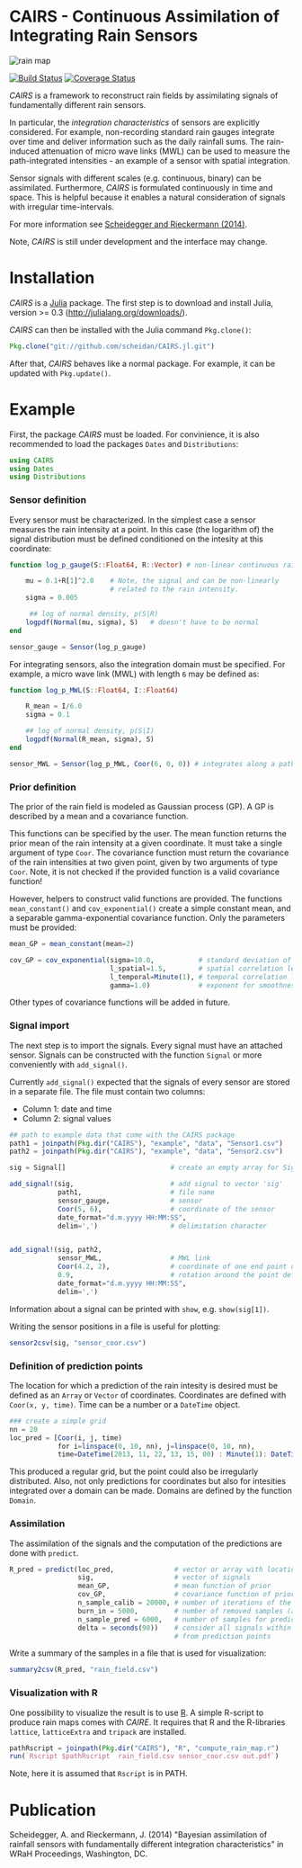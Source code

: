 # CAIRS - Continuous Assimilation of Integrating Rain Sensors


![rain map](https://raw.github.com/scheidan/CAIRS/master/Images%20for%20Readme/Header.png)

[![Build Status](https://travis-ci.org/scheidan/CAIRS.jl.svg?branch=master)](https://travis-ci.org/scheidan/CAIRS.jl)
[![Coverage Status](https://img.shields.io/coveralls/scheidan/CAIRS.jl.svg)](https://coveralls.io/r/scheidan/CAIRS.jl?branch=master)

_CAIRS_ is a framework to reconstruct rain fields by assimilating
signals of fundamentally different rain sensors.

In particular, the *integration characteristics* of sensors are
explicitly considered.  For example, non-recording standard rain gauges
integrate over time and deliver information such as the daily rainfall
sums. The rain-induced attenuation of micro wave links (MWL) can be
used to measure the path-integrated intensities - an example of a sensor with
spatial integration.

Sensor signals with different scales (e.g. continuous, binary) can be
assimilated. Furthermore, _CAIRS_ is formulated continuously in time
and space. This is helpful because it enables a natural consideration
of signals with irregular time-intervals.

For more information see [Scheidegger and Rieckermann (2014)](#publication).

Note, _CAIRS_ is still under development and the interface may change.



# Installation

_CAIRS_ is a [Julia](http://julialang.org/) package. The first step is to download and install
Julia, version >= 0.3 (http://julialang.org/downloads/).

_CAIRS_ can then be installed with the Julia command `Pkg.clone()`:

```Julia
Pkg.clone("git://github.com/scheidan/CAIRS.jl.git")
```

After that, _CAIRS_ behaves like a normal package. For example, it can
be updated with `Pkg.update()`.


# Example

First, the package _CAIRS_ must be loaded. For convinience, it is also
recommended to load the packages `Dates` and `Distributions`:

```Julia
using CAIRS
using Dates
using Distributions
```


### Sensor definition

Every sensor must be characterized. In the simplest case a sensor measures
the rain intensity at a point. In this case (the logarithm of) the signal
distribution must be defined conditioned on the intesity at this coordinate:

```Julia
function log_p_gauge(S::Float64, R::Vector) # non-linear continuous rain gauge

    mu = 0.1+R[1]^2.0    # Note, the signal and can be non-linearly
                         # related to the rain intensity.
    sigma = 0.005

     ## log of normal density, p(S|R)
    logpdf(Normal(mu, sigma), S)   # doesn't have to be normal
end

sensor_gauge = Sensor(log_p_gauge)
```

For integrating sensors, also the integration domain must be
specified. For example, a micro wave link (MWL) with length `6` may be
defined as:

```julia
function log_p_MWL(S::Float64, I::Float64)

    R_mean = I/6.0
    sigma = 0.1

    ## log of normal density, p(S|I)
    logpdf(Normal(R_mean, sigma), S)
end

sensor_MWL = Sensor(log_p_MWL, Coor(6, 0, 0)) # integrates along a path of length 6
```

### Prior definition

The prior of the rain field is modeled as Gaussian process (GP). A GP
is described by a mean and a covariance function.

This functions can be specified by the user. The mean function returns
the prior mean of the rain intensity at a given coordinate. It must
take a single argument of type `Coor`. The covariance function must
return the covariance of the rain intensities at two given point, given
by two arguments of type `Coor`. Note, it is not checked if the
provided function is a valid covariance function!

However, helpers to construct valid functions are provided. The functions
`mean_constant()` and `cov_exponential()` create a simple constant
mean, and a separable gamma-exponential covariance function. Only the
parameters must be provided:

```Julia
mean_GP = mean_constant(mean=2)

cov_GP = cov_exponential(sigma=10.0,           # standard deviation of GP
                         l_spatial=1.5,        # spatial correlation length
                         l_temporal=Minute(1), # temporal correlation length
                         gamma=1.0)            # exponent for smoothness in [0, 2]
```
Other types of covariance functions will be added in future.

### Signal import

The next step is to import the signals. Every signal must have an
attached sensor. Signals can be constructed with the function
`Signal` or more conveniently with `add_signal()`.

Currently `add_signal()` expected that the signals of every sensor are
stored in a separate file. The file must contain two columns:

 - Column 1: date and time
 - Column 2: signal values

```julia
## path to example data that come with the CAIRS package
path1 = joinpath(Pkg.dir("CAIRS"), "example", "data", "Sensor1.csv")
path2 = joinpath(Pkg.dir("CAIRS"), "example", "data", "Sensor2.csv")

sig = Signal[]                          # create an empty array for Signals

add_signal!(sig,                        # add signal to vector 'sig'
            path1,                      # file name
            sensor_gauge,               # sensor
            Coor(5, 6),                 # coordinate of the sensor
            date_format="d.m.yyyy HH:MM:SS",
            delim=',')                  # delimitation character


add_signal!(sig, path2,
            sensor_MWL,                 # MWL link
            Coor(4.2, 2),               # coordinate of one end point of the sensor
            0.9,                        # rotation around the point defined above in [rad]
            date_format="d.m.yyyy HH:MM:SS",
            delim=',')
```

Information about a signal can be printed with `show`, e.g. `show(sig[1])`.

Writing the sensor positions in a file is useful for plotting:
```Julia
sensor2csv(sig, "sensor_coor.csv")
```

### Definition of prediction points

The location for which a prediction of the rain intesity is desired must be
defined as an `Array` or `Vector` of coordinates. Coordinates are
defined with `Coor(x, y, time)`. Time can be a number or a `DateTime`
object.
```Julia
### create a simple grid
nn = 20
loc_pred = [Coor(i, j, time)
            for i=linspace(0, 10, nn), j=linspace(0, 10, nn),
            time=DateTime(2013, 11, 22, 13, 15, 00) : Minute(1): DateTime(2013, 11, 22, 13, 20, 00) ]
```
This produced a regular grid, but the point could also be irregularly distributed. Also, not only predictions for coordinates but also for intesities integrated over a domain can be made. Domains are defined by the function `Domain`.

### Assimilation
The assimilation of the signals and the computation of the predictions are done with `predict`.
```Julia
R_pred = predict(loc_pred,               # vector or array with locations for predictions
                 sig,                    # vector of signals
                 mean_GP,                # mean function of prior
                 cov_GP,                 # covariance function of prior
                 n_sample_calib = 20000, # number of iterations of the Gibbs sampler
                 burn_in = 5000,         # number of removed samples (and length of adaptation)
                 n_sample_pred = 6000,   # number of samples for predictions
                 delta = seconds(90))    # consider all signals within time 'delta'
                                         # from prediction points
```

Write a summary of the samples in a file that is used for visualization:
```julia
summary2csv(R_pred, "rain_field.csv")
```

### Visualization with R
One possibility to visualize the result is to use [R](http://www.r-project.org/). A simple
R-script to produce rain maps comes with _CAIRE_. It requires that R and
the R-libraries `lattice`, `latticeExtra` and `tripack` are installed.
```Julia
pathRscript = joinpath(Pkg.dir("CAIRS"), "R", "compute_rain_map.r")
run(`Rscript $pathRscript  rain_field.csv sensor_coor.csv out.pdf`)
```
Note, here it is assumed that `Rscript` is in PATH.



# Publication
<a name="Publication"></a>

Scheidegger, A. and Rieckermann, J. (2014) "Bayesian assimilation of
rainfall sensors with fundamentally different integration
characteristics" in WRaH Proceedings, Washington, DC.
